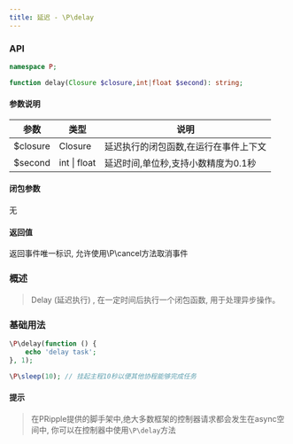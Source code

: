 ```yaml
---
title: 延迟 - \P\delay
---
```


### API

```php
namespace P;

function delay(Closure $closure,int|float $second): string;
```

#### 参数说明

| 参数       | 类型               | 说明                   |
|----------|------------------|----------------------|
| $closure | Closure          | 延迟执行的闭包函数,在运行在事件上下文  |
| $second  | int     \| float | 延迟时间,单位秒,支持小数精度为0.1秒 |

#### 闭包参数

无

#### 返回值

返回事件唯一标识, 允许使用\P\cancel方法取消事件

### 概述

> Delay (延迟执行) , 在一定时间后执行一个闭包函数, 用于处理异步操作。

### 基础用法

```php
\P\delay(function () {
    echo 'delay task';
}, 1);

\P\sleep(10); // 挂起主程10秒以便其他协程能够完成任务
```

#### 提示

> 在PRipple提供的脚手架中,绝大多数框架的控制器请求都会发生在async空间中, 你可以在控制器中使用`\P\delay`方法
